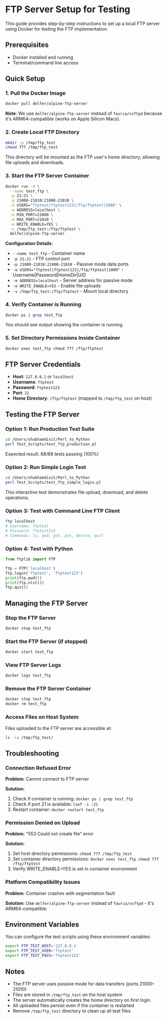 # FTP Server Setup for Testing

This guide provides step-by-step instructions to set up a local FTP server using Docker for testing the FTP implementation.

## Prerequisites

- Docker installed and running
- Terminal/command line access

## Quick Setup

### 1. Pull the Docker Image

```bash
docker pull delfer/alpine-ftp-server
```

**Note**: We use `delfer/alpine-ftp-server` instead of `fauria/vsftpd` because it's ARM64-compatible (works on Apple Silicon Macs).

### 2. Create Local FTP Directory

```bash
mkdir -p /tmp/ftp_test
chmod 777 /tmp/ftp_test
```

This directory will be mounted as the FTP user's home directory, allowing file uploads and downloads.

### 3. Start the FTP Server Container

```bash
docker run -d \
  --name test_ftp \
  -p 21:21 \
  -p 21000-21010:21000-21010 \
  -e USERS="ftptest|ftptest123|/ftp/ftptest|1000" \
  -e ADDRESS=localhost \
  -e MIN_PORT=21000 \
  -e MAX_PORT=21010 \
  -e WRITE_ENABLE=YES \
  -v /tmp/ftp_test:/ftp/ftptest \
  delfer/alpine-ftp-server
```

**Configuration Details**:
- `--name test_ftp` - Container name
- `-p 21:21` - FTP control port
- `-p 21000-21010:21000-21010` - Passive mode data ports
- `-e USERS="ftptest|ftptest123|/ftp/ftptest|1000"` - Username|Password|HomeDir|UID
- `-e ADDRESS=localhost` - Server address for passive mode
- `-e WRITE_ENABLE=YES` - Enable file uploads
- `-v /tmp/ftp_test:/ftp/ftptest` - Mount local directory

### 4. Verify Container is Running

```bash
docker ps | grep test_ftp
```

You should see output showing the container is running.

### 5. Set Directory Permissions Inside Container

```bash
docker exec test_ftp chmod 777 /ftp/ftptest
```

## FTP Server Credentials

- **Host**: `127.0.0.1` or `localhost`
- **Username**: `ftptest`
- **Password**: `ftptest123`
- **Port**: `21`
- **Home Directory**: `/ftp/ftptest` (mapped to `/tmp/ftp_test` on host)

## Testing the FTP Server

### Option 1: Run Production Test Suite

```bash
cd /Users/shubhamdixit/Perl_to_Python
perl Test_Scripts/test_ftp_production.pl
```

Expected result: 68/68 tests passing (100%)

### Option 2: Run Simple Login Test

```bash
cd /Users/shubhamdixit/Perl_to_Python
perl Test_Scripts/test_ftp_simple_login.pl
```

This interactive test demonstrates file upload, download, and delete operations.

### Option 3: Test with Command Line FTP Client

```bash
ftp localhost
# Username: ftptest
# Password: ftptest123
# Commands: ls, pwd, get, put, delete, quit
```

### Option 4: Test with Python

```python
from ftplib import FTP

ftp = FTP('localhost')
ftp.login('ftptest', 'ftptest123')
print(ftp.pwd())
print(ftp.nlst())
ftp.quit()
```

## Managing the FTP Server

### Stop the FTP Server

```bash
docker stop test_ftp
```

### Start the FTP Server (if stopped)

```bash
docker start test_ftp
```

### View FTP Server Logs

```bash
docker logs test_ftp
```

### Remove the FTP Server Container

```bash
docker stop test_ftp
docker rm test_ftp
```

### Access Files on Host System

Files uploaded to the FTP server are accessible at:
```bash
ls -la /tmp/ftp_test/
```

## Troubleshooting

### Connection Refused Error

**Problem**: Cannot connect to FTP server

**Solution**:
1. Check if container is running: `docker ps | grep test_ftp`
2. Check if port 21 is available: `lsof -i :21`
3. Restart container: `docker restart test_ftp`

### Permission Denied on Upload

**Problem**: "553 Could not create file" error

**Solution**:
1. Set host directory permissions: `chmod 777 /tmp/ftp_test`
2. Set container directory permissions: `docker exec test_ftp chmod 777 /ftp/ftptest`
3. Verify WRITE_ENABLE=YES is set in container environment

### Platform Compatibility Issues

**Problem**: Container crashes with segmentation fault

**Solution**: Use `delfer/alpine-ftp-server` instead of `fauria/vsftpd` - it's ARM64-compatible.

## Environment Variables

You can configure the test scripts using these environment variables:

```bash
export FTP_TEST_HOST='127.0.0.1'
export FTP_TEST_USER='ftptest'
export FTP_TEST_PASS='ftptest123'
```

## Notes

- The FTP server uses passive mode for data transfers (ports 21000-21010)
- Files are stored in `/tmp/ftp_test` on the host system
- The server automatically creates the home directory on first login
- All uploaded files persist even if the container is restarted
- Remove `/tmp/ftp_test` directory to clean up all test files
